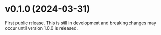 # v0.1.0 (2024-03-31)

First public release.
This is still in development and breaking changes may occur until version 1.0.0 is released.
